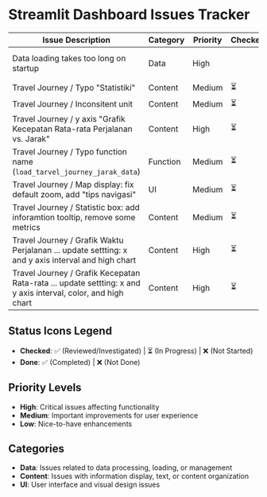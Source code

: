 # Streamlit Dashboard Issues Tracker

| Issue Description | Category | Priority | Checked | Done | Notes |
|------------------|----------|----------|---------|------|-------|
| Data loading takes too long on startup | Data | High | | | Consider caching with @st.cache_data |
| Travel Journey / Typo "Statistiki" | Content | Medium | ⏳ | ✅ | |
| Travel Journey / Inconsitent unit | Content | Medium | ⏳ | ✅ | |
| Travel Journey / y axis "Grafik Kecepatan Rata-rata Perjalanan vs. Jarak" | Content | High | ⏳ | ✅ | |
| Travel Journey / Typo function name (`load_tarvel_journey_jarak_data`) | Function | Medium | ⏳ | ✅ | |
| Travel Journey / Map display: fix default zoom, add "tips navigasi" | UI | Medium | ⏳ | ✅ | |
| Travel Journey / Statistic box: add inforamtion tooltip, remove some metrics | Content | Medium | ⏳ | ✅ | |
| Travel Journey / Grafik Waktu Perjalanan ... update settting: x and y axis interval and high chart | Content | High | ⏳ | ✅ | |
| Travel Journey / Grafik Kecepatan Rata-rata ... update settting: x and y axis interval, color, and high chart | Content | High | ⏳ | ✅ | |




## Status Icons Legend
- **Checked**: ✅ (Reviewed/Investigated) | ⏳ (In Progress) | ❌ (Not Started)
- **Done**: ✅ (Completed) | ❌ (Not Done)

## Priority Levels
- **High**: Critical issues affecting functionality
- **Medium**: Important improvements for user experience
- **Low**: Nice-to-have enhancements

## Categories
- **Data**: Issues related to data processing, loading, or management
- **Content**: Issues with information display, text, or content organization
- **UI**: User interface and visual design issues